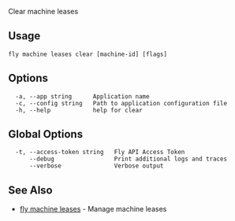 Clear machine leases


## Usage
~~~
fly machine leases clear [machine-id] [flags]
~~~

## Options

~~~
  -a, --app string      Application name
  -c, --config string   Path to application configuration file
  -h, --help            help for clear
~~~

## Global Options

~~~
  -t, --access-token string   Fly API Access Token
      --debug                 Print additional logs and traces
      --verbose               Verbose output
~~~

## See Also

* [fly machine leases](/docs/flyctl/machine-leases/)	 - Manage machine leases

